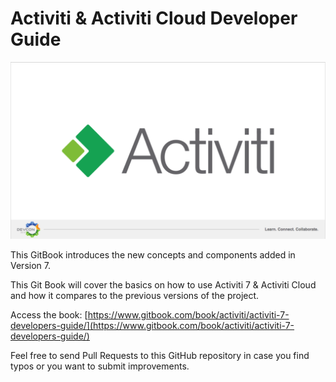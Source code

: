 # Activiti & Activiti Cloud Developer Guide

[![Activiti](/assets/Activiti-Vision-DevCon-2018.png)](http://www.slideshare.net/salaboy/activiti-activiti-cloud-devcon)

This GitBook introduces the new concepts and components added in Version 7.

This Git Book will cover the basics on how to use Activiti 7 & Activiti Cloud and how it compares to the previous versions of the project.

Access the book: [https://www.gitbook.com/book/activiti/activiti-7-developers-guide/](https://www.gitbook.com/book/activiti/activiti-7-developers-guide/)

Feel free to send Pull Requests to this GitHub repository in case you find typos or you want to submit improvements.

